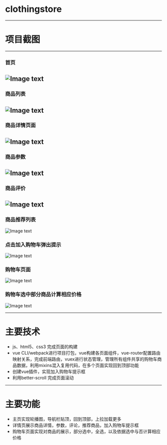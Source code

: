 # clothingstore
----------
# 项目截图
----------
### 首页
![Image text](https://github.com/ByAJH/clothingStore/blob/main/screenshots/homePage.jpg)
--------
### 商品列表
![Image text](https://github.com/ByAJH/clothingStore/blob/main/screenshots/homePage1.jpg)
--------
### 商品详情页面
![Image text](https://github.com/ByAJH/clothingStore/blob/main/screenshots/detailPage1.jpg)
---------
### 商品参数
![Image text](https://github.com/ByAJH/clothingStore/blob/main/screenshots/detailPage2.jpg)
----------
### 商品评价
![Image text](https://github.com/ByAJH/clothingStore/blob/main/screenshots/detailPage3.jpg)
---------
### 商品推荐列表
![Image text](https://github.com/ByAJH/clothingStore/blob/main/screenshots/detailPage4.jpg)
### 点击加入购物车弹出提示
![Image text](https://github.com/ByAJH/clothingStore/blob/main/screenshots/toast.jpg)
### 购物车页面
![Image text](https://github.com/ByAJH/clothingStore/blob/main/screenshots/cart1.jpg)
### 购物车选中部分商品计算相应价格
![Image text](https://github.com/ByAJH/clothingStore/blob/main/screenshots/cart2.jpg)


----------
# 主要技术
* js、html5、css3 完成页面的构建
* vue CLI/webpack进行项目打包，vue构建各页面组件，vue-router配置路由映射关系，完成前端路由，vuex进行状态管理，管理所有组件共享的购物车商品数据，利用mixins混入复用代码，在多个页面实现回到顶部功能
* 创建vue插件，实现加入购物车提示框
* 利用better-scroll 完成页面滚动
---------
# 主要功能
* 主页实现轮播图，导航栏贴顶，回到顶部，上拉加载更多
* 详情页展示商品详情，参数，评论，推荐商品，加入购物车提示框
* 购物车页面实现对商品的展示，部分选中，全选，以及依据选中与否计算相应价格
